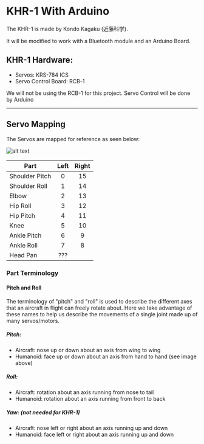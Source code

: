 # KHR-1 With Arduino
The KHR-1 is made by Kondo Kagaku (近藤科学).

It will be modified to work with a Bluetooth module and an Arduino Board.

## KHR-1 Hardware:
- Servos: KRS-784 ICS
- Servo Control Board: RCB-1

We will not be using the RCB-1 for this project. Servo Control will be done by Arduino

****
## Servo Mapping
The Servos are mapped for reference as seen below:

![alt text](https://github.com/pdx-robotics/Arduino_KHR-1/blob/semaphore/servo-driver/KHR-1_ServoChannels.png)

| Part | Left | Right|
|----|:-----:|:----:|
| Shoulder Pitch |   0   |  15   |
| Shoulder Roll  |   1   |  14   |
| Elbow          |   2   |  13   |
| Hip Roll       |   3   |  12   |
| Hip Pitch      |   4   |  11   |
| Knee           |   5   |  10   |
| Ankle Pitch    |   6   |   9   |
| Ankle Roll     |   7   |   8   |
| Head Pan       |  ???  |

### Part Terminology

#### Pitch and Roll
The terminology of "pitch" and "roll" is used to describe the different axes
that an aircraft in flight can freely rotate about. Here we take advantage of
these names to help us describe the movements of a single joint made up of many servos/motors.


##### Pitch:
- Aircraft: nose up or down about an axis from wing to wing
- Humanoid: face up or down about an axis from hand to hand (see image above)

##### Roll:
- Aircraft: rotation about an axis running from nose to tail
- Humanoid: rotation about an axis running from front to back 

##### Yaw: (not needed for KHR-1)
- Aircraft: nose left or right about an axis running up and down
- Humanoid: face left or right about an axis running up and down

